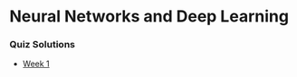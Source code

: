 # Neural Networks and Deep Learning

### Quiz Solutions
- [Week 1](https://github.com/acelyavul/coursera_deep_learning/blob/main/1-Introduction%20to%20deep%20learning.md)

